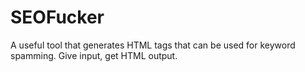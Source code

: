 # SEOFucker
A useful tool that generates HTML tags that can be used for keyword spamming. Give input, get HTML output.
